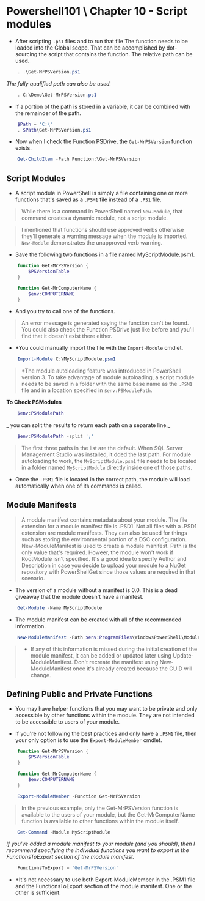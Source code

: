 # Powershell101 \ Chapter 10 - Script modules
- After scripting `.ps1` files and to run that file 
  The function needs to be loaded into the Global scope.
  That can be accomplished by dot-sourcing the script that contains the function.
  The relative path can be used.
```ps1
    . .\Get-MrPSVersion.ps1
```
_The fully qualified path can also be used._
```ps1
    . C:\Demo\Get-MrPSVersion.ps1
```
- If a portion of the path is stored in a variable, it can be combined with the remainder of the path.
```ps1
    $Path = 'C:\'
    . $Path\Get-MrPSVersion.ps1
```
- Now when I check the Function PSDrive, the `Get-MrPSVersion` function exists.
```ps1
    Get-ChildItem -Path Function:\Get-MrPSVersion
```

## Script Modules
- A script module in PowerShell is simply a file containing one or more functions
  that's saved as a `.PSM1` file instead of a `.PS1` file.

>   While there is a command in PowerShell named `New-Module`, that command creates a dynamic module, not a script module.

>   I mentioned that functions should use approved verbs otherwise they'll generate a warning message when the module is imported.
    `New-Module` demonstrates the unapproved verb warning.

- Save the following two functions in a file named MyScriptModule.psm1.
```ps1
    function Get-MrPSVersion {
        $PSVersionTable
    }

    function Get-MrComputerName {
        $env:COMPUTERNAME
    }
```
- And you try to call one of the functions.
>   An error message is generated saying the function can't be found.
    You could also check the Function PSDrive just like before
    and you'll find that it doesn't exist there either.

- *You could manually import the file with the `Import-Module` cmdlet.
```ps1
    Import-Module C:\MyScriptModule.psm1
```
> *The module autoloading feature was introduced in PowerShell version 3.
  To take advantage of module autoloading, 
  a script module needs to be saved in a folder with the same base name as the `.PSM1` file
  and in a location specified in `$env:PSModulePath`.

**To Check PSModules**
```ps1
    $env:PSModulePath
```
_ you can split the results to return each path on a separate line._
```ps1
    $env:PSModulePath -split ';'
```
>   The first three paths in the list are the default.
    When SQL Server Management Studio was installed, it dded the last path.
    For module autoloading to work, the `MyScriptModule.psm1` file needs to be located in a folder named `MyScriptModule` directly inside one of those paths.

- Once the `.PSM1` file is located in the correct path, the module will load automatically when one of its commands is called.

## Module Manifests
>   A module manifest contains metadata about your module.
    The file extension for a module manifest file is .PSD1.
    Not all files with a .PSD1 extension are module manifests.
    They can also be used for things such as storing the environmental portion of a DSC configuration.
    New-ModuleManifest is used to create a module manifest. Path is the only value that's required.
    Howeer, the module won't work if RootModule isn't specified.
    It's a good idea to specify Author and Description in case you decide to upload your module to a NuGet repository with PowerShellGet
    since those values are required in that scenario.

- The version of a module without a manifest is 0.0. This is a dead giveaway that the module doesn't have a manifest.
```ps1
    Get-Module -Name MyScriptModule
```

- The module manifest can be created with all of the recommended information.
```ps1
    New-ModuleManifest -Path $env:ProgramFiles\WindowsPowerShell\Modules\MyScriptModule\MyScriptModule.psd1 -RootModule MyScriptModule -Author 'Mike F Robbins' -Description 'MyScriptModule' -CompanyName 'mikefrobbins.com'
```
>*  If any of this information is missed during the initial creation of the module manifest,
    it can be added or updated later using Update-ModuleManifest.
    Don't recreate the manifest using New-ModuleManifest once it's already created because the GUID will change.

## Defining Public and Private Functions
- You may have helper functions that you may want to be private and only accessible by other functions within the module.
  They are not intended to be accessible to users of your module.

- If you're not following the best practices and only have a `.PSM1` file,
  then your only option is to use the `Export-ModuleMember` cmdlet.
```ps1
    function Get-MrPSVersion {
        $PSVersionTable
    }

    function Get-MrComputerName {
        $env:COMPUTERNAME
    }

    Export-ModuleMember -Function Get-MrPSVersion
```
>   In the previous example, only the Get-MrPSVersion function is available to the users of your module,
    but the Get-MrComputerName function is available to other functions within the module itself.
```ps1
    Get-Command -Module MyScriptModule
```
_If you've added a module manifest to your module (and you should),
then I recommend specifying the individual functions
you want to export in the FunctionsToExport section of the module manifest._
```ps1
    FunctionsToExport = 'Get-MrPSVersion'
```
- *It's not necessary to use both Export-ModuleMember in the .PSM1 file
  and the FunctionsToExport section of the module manifest. One or the other is sufficient.





